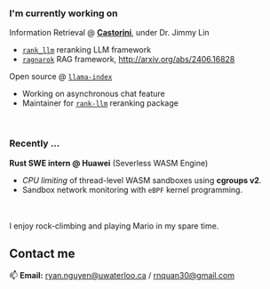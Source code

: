 ### I'm currently working on 

Information Retrieval @ [**Castorini**](https://github.com/castorini), under Dr. Jimmy Lin
-  [`rank_llm`](https://github.com/castorini/rank_llm) reranking LLM framework
-  [`ragnarok`](https://github.com/castorini/ragnarok) RAG framework, http://arxiv.org/abs/2406.16828

Open source @ [`llama-index`](https://github.com/run-llama/llama_index)
- Working on asynchronous chat feature
- Maintainer for [`rank-llm`](https://pypi.org/project/llama-index-postprocessor-rankllm-rerank/) reranking package 

<br>

### Recently ...
**Rust SWE intern @ Huawei** (Severless WASM Engine)
- *CPU limiting* of thread-level WASM sandboxes using **cgroups v2**.
- Sandbox network monitoring with `eBPF` kernel programming.


<br>
<br>
I enjoy rock-climbing and playing Mario in my spare time.


## Contact me

📫 **Email:** [ryan.nguyen@uwaterloo.ca](mailto:ryan.nguyen@uwaterloo.ca) / [rnquan30@gmail.com](mailto:rnquan30@gmail.com)
